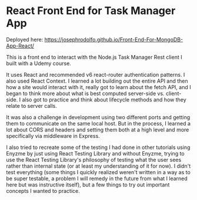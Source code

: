 # React Front End for Task Manager App

Deployed here: https://josephrodolfo.github.io/Front-End-For-MongoDB-App-React/

This is a front end to interact with the Node.js Task Manager Rest client I built with a Udemy course.

 It uses React and recommended v6 react-router authentication patterns. I also used React Context. I learned a lot building out the entire API and then how a site would interact with it, really got to learn about the fetch API, and I began to think more about what is best computed server-side vs. client-side. I also got to practice and think about lifecycle methods and how they relate to server calls.

 It was also a challenge in development using two different ports and getting them to communicate on the same local host. But in the process, I learned a lot about CORS and headers and setting them both at a high level and more specifically via middleware in Express. 

 I also tried to recreate some of the testing I had done in other tutorials using Enyzme by just using React Testing Library and without Enyzme, trying to use the React Testing Library's philosophy of testing what the user sees rather than internal state (or at least my understanding of it for now). I didn't test everything (some things I quickly realized weren't written in a way as to be super testable, a problem I will remedy in the future from what I learned here but was instructive itself), but a few things to try out important concepts I wanted to practice. 
  

